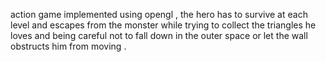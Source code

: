 action game implemented using opengl , the hero has to survive at each level and escapes from the monster while trying to collect the triangles he loves and being careful not to fall down in the outer space or let the wall obstructs him from moving  .
